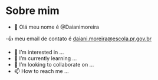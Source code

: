 # Sobre mim
- 👋 Olá meu nome é @Daianimoreira 

-:+1: meu email de contato é daiani.moreira@escola.pr.gov.br 
- 👀 I’m interested in ...
- 🌱 I’m currently learning ...
- 💞️ I’m looking to collaborate on ...
- 📫 How to reach me ...

